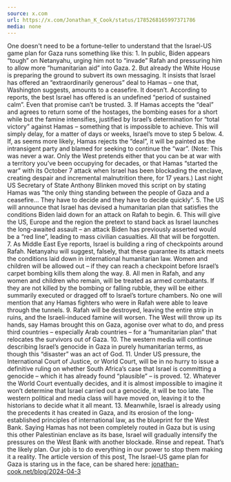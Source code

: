 ```yaml
---
source: x.com
url: https://x.com/Jonathan_K_Cook/status/1785268165997371786
media: none
---
```


One doesn't need to be a fortune-teller to understand that the Israel-US game plan for Gaza runs something like this: 1. In public, Biden appears “tough” on Netanyahu, urging him not to “invade” Rafah and pressuring him to allow more “humanitarian aid” into Gaza. 2. But already the White House is preparing the ground to subvert its own messaging. It insists that Israel has offered an “extraordinarily generous” deal to Hamas – one that, Washington suggests, amounts to a ceasefire. It doesn’t. According to reports, the best Israel has offered is an undefined “period of sustained calm”. Even that promise can’t be trusted. 3. If Hamas accepts the “deal” and agrees to return some of the hostages, the bombing eases for a short while but the famine intensifies, justified by Israel’s determination for “total victory” against Hamas – something that is impossible to achieve. This will simply delay, for a matter of days or weeks, Israel’s move to step 5 below. 4. If, as seems more likely, Hamas rejects the “deal”, it will be painted as the intransigent party and blamed for seeking to continue the “war”. (Note: This was never a war. Only the West pretends either that you can be at war with a territory you’ve been occupying for decades, or that Hamas “started the war” with its October 7 attack when Israel has been blockading the enclave, creating despair and incremental malnutrition there, for 17 years.) Last night US Secretary of State Anthony Blinken moved this script on by stating Hamas was “the only thing standing between the people of Gaza and a ceasefire… They have to decide and they have to decide quickly”. 5. The US will announce that Israel has devised a humanitarian plan that satisfies the conditions Biden laid down for an attack on Rafah to begin. 6. This will give the US, Europe and the region the pretext to stand back as Israel launches the long-awaited assault – an attack Biden has previously asserted would be a “red line”, leading to mass civilian casualties. All that will be forgotten. 7. As Middle East Eye reports, Israel is building a ring of checkpoints around Rafah. Netanyahu will suggest, falsely, that these guarantee its attack meets the conditions laid down in international humanitarian law. Women and children will be allowed out – if they can reach a checkpoint before Israel’s carpet bombing kills them along the way. 8. All men in Rafah, and any women and children who remain, will be treated as armed combatants. If they are not killed by the bombing or falling rubble, they will be either summarily executed or dragged off to Israel’s torture chambers. No one will mention that any Hamas fighters who were in Rafah were able to leave through the tunnels. 9. Rafah will be destroyed, leaving the entire strip in ruins, and the Israeli-induced famine will worsen. The West will throw up its hands, say Hamas brought this on Gaza, agonise over what to do, and press third countries – especially Arab countries – for a “humanitarian plan” that relocates the survivors out of Gaza. 10. The western media will continue describing Israel’s genocide in Gaza in purely humanitarian terms, as though this “disaster” was an act of God. 11. Under US pressure, the International Court of Justice, or World Court, will be in no hurry to issue a definitive ruling on whether South Africa’s case that Israel is committing a genocide – which it has already found “plausible” – is proved. 12. Whatever the World Court eventually decides, and it is almost impossible to imagine it won’t determine that Israel carried out a genocide, it will be too late. The western political and media class will have moved on, leaving it to the historians to decide what it all meant. 13. Meanwhile, Israel is already using the precedents it has created in Gaza, and its erosion of the long-established principles of international law, as the blueprint for the West Bank. Saying Hamas has not been completely routed in Gaza but is using this other Palestinian enclave as its base, Israel will gradually intensify the pressures on the West Bank with another blockade. Rinse and repeat. That’s the likely plan. Our job is to do everything in our power to stop them making it a reality. The article version of this post, The Israel-US game plan for Gaza is staring us in the face, can be shared here: [jonathan-cook.net/blog/2024-04-3](https://t.co/kURvTIBNGy)
